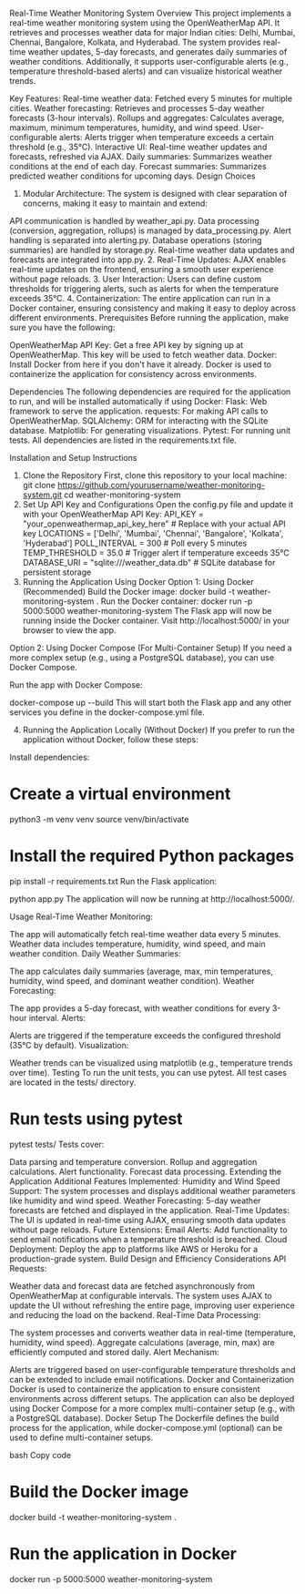 Real-Time Weather Monitoring System
Overview
This project implements a real-time weather monitoring system using the OpenWeatherMap API. It retrieves and processes weather data for major Indian cities: Delhi, Mumbai, Chennai, Bangalore, Kolkata, and Hyderabad. The system provides real-time weather updates, 5-day forecasts, and generates daily summaries of weather conditions. Additionally, it supports user-configurable alerts (e.g., temperature threshold-based alerts) and can visualize historical weather trends.

Key Features:
Real-time weather data: Fetched every 5 minutes for multiple cities.
Weather forecasting: Retrieves and processes 5-day weather forecasts (3-hour intervals).
Rollups and aggregates: Calculates average, maximum, minimum temperatures, humidity, and wind speed.
User-configurable alerts: Alerts trigger when temperature exceeds a certain threshold (e.g., 35°C).
Interactive UI: Real-time weather updates and forecasts, refreshed via AJAX.
Daily summaries: Summarizes weather conditions at the end of each day.
Forecast summaries: Summarizes predicted weather conditions for upcoming days.
Design Choices
1. Modular Architecture:
The system is designed with clear separation of concerns, making it easy to maintain and extend:

API communication is handled by weather_api.py.
Data processing (conversion, aggregation, rollups) is managed by data_processing.py.
Alert handling is separated into alerting.py.
Database operations (storing summaries) are handled by storage.py.
Real-time weather data updates and forecasts are integrated into app.py.
2. Real-Time Updates:
AJAX enables real-time updates on the frontend, ensuring a smooth user experience without page reloads.
3. User Interaction:
Users can define custom thresholds for triggering alerts, such as alerts for when the temperature exceeds 35°C.
4. Containerization:
The entire application can run in a Docker container, ensuring consistency and making it easy to deploy across different environments.
Prerequisites
Before running the application, make sure you have the following:

OpenWeatherMap API Key:
Get a free API key by signing up at OpenWeatherMap.
This key will be used to fetch weather data.
Docker:
Install Docker from here if you don't have it already.
Docker is used to containerize the application for consistency across environments.

Dependencies
The following dependencies are required for the application to run, and will be installed automatically if using Docker:
Flask: Web framework to serve the application.
requests: For making API calls to OpenWeatherMap.
SQLAlchemy: ORM for interacting with the SQLite database.
Matplotlib: For generating visualizations.
Pytest: For running unit tests.
All dependencies are listed in the requirements.txt file.

Installation and Setup Instructions
1. Clone the Repository
First, clone this repository to your local machine:
git clone https://github.com/yourusername/weather-monitoring-system.git
cd weather-monitoring-system
2. Set Up API Key and Configurations
Open the config.py file and update it with your OpenWeatherMap API Key:
API_KEY = "your_openweathermap_api_key_here"  # Replace with your actual API key
LOCATIONS = ['Delhi', 'Mumbai', 'Chennai', 'Bangalore', 'Kolkata', 'Hyderabad']
POLL_INTERVAL = 300  # Poll every 5 minutes
TEMP_THRESHOLD = 35.0  # Trigger alert if temperature exceeds 35°C
DATABASE_URI = "sqlite:///weather_data.db"  # SQLite database for persistent storage
3. Running the Application Using Docker
Option 1: Using Docker (Recommended)
Build the Docker image:
docker build -t weather-monitoring-system .
Run the Docker container:
docker run -p 5000:5000 weather-monitoring-system
The Flask app will now be running inside the Docker container. Visit http://localhost:5000/ in your browser to view the app.

Option 2: Using Docker Compose (For Multi-Container Setup)
If you need a more complex setup (e.g., using a PostgreSQL database), you can use Docker Compose.

Run the app with Docker Compose:

docker-compose up --build
This will start both the Flask app and any other services you define in the docker-compose.yml file.

4. Running the Application Locally (Without Docker)
If you prefer to run the application without Docker, follow these steps:

Install dependencies:

# Create a virtual environment
python3 -m venv venv
source venv/bin/activate

# Install the required Python packages
pip install -r requirements.txt
Run the Flask application:

python app.py
The application will now be running at http://localhost:5000/.

Usage
Real-Time Weather Monitoring:

The app will automatically fetch real-time weather data every 5 minutes.
Weather data includes temperature, humidity, wind speed, and main weather condition.
Daily Weather Summaries:

The app calculates daily summaries (average, max, min temperatures, humidity, wind speed, and dominant weather condition).
Weather Forecasting:

The app provides a 5-day forecast, with weather conditions for every 3-hour interval.
Alerts:

Alerts are triggered if the temperature exceeds the configured threshold (35°C by default).
Visualization:

Weather trends can be visualized using matplotlib (e.g., temperature trends over time).
Testing
To run the unit tests, you can use pytest. All test cases are located in the tests/ directory.

# Run tests using pytest
pytest tests/
Tests cover:

Data parsing and temperature conversion.
Rollup and aggregation calculations.
Alert functionality.
Forecast data processing.
Extending the Application
Additional Features Implemented:
Humidity and Wind Speed Support: The system processes and displays additional weather parameters like humidity and wind speed.
Weather Forecasting: 5-day weather forecasts are fetched and displayed in the application.
Real-Time Updates: The UI is updated in real-time using AJAX, ensuring smooth data updates without page reloads.
Future Extensions:
Email Alerts: Add functionality to send email notifications when a temperature threshold is breached.
Cloud Deployment: Deploy the app to platforms like AWS or Heroku for a production-grade system.
Build Design and Efficiency Considerations
API Requests:

Weather data and forecast data are fetched asynchronously from OpenWeatherMap at configurable intervals.
The system uses AJAX to update the UI without refreshing the entire page, improving user experience and reducing the load on the backend.
Real-Time Data Processing:

The system processes and converts weather data in real-time (temperature, humidity, wind speed).
Aggregate calculations (average, min, max) are efficiently computed and stored daily.
Alert Mechanism:

Alerts are triggered based on user-configurable temperature thresholds and can be extended to include email notifications.
Docker and Containerization
Docker is used to containerize the application to ensure consistent environments across different setups.
The application can also be deployed using Docker Compose for a more complex multi-container setup (e.g., with a PostgreSQL database).
Docker Setup
The Dockerfile defines the build process for the application, while docker-compose.yml (optional) can be used to define multi-container setups.

bash
Copy code
# Build the Docker image
docker build -t weather-monitoring-system .

# Run the application in Docker
docker run -p 5000:5000 weather-monitoring-system
